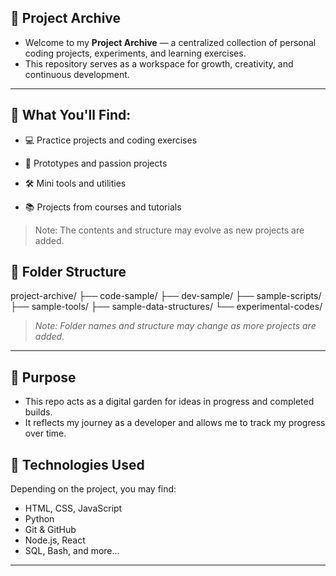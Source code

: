 ## 📁 Project Archive

- Welcome to my **Project Archive** — a centralized collection of personal coding projects, experiments, and learning exercises.
- This repository serves as a workspace for growth, creativity, and continuous development.

--- 

## 🧰 What You'll Find:

- 💻 Practice projects and coding exercises

- 🚀 Prototypes and passion projects

- 🛠️ Mini tools and utilities

- 📚 Projects from courses and tutorials

> Note: The contents and structure may evolve as new projects are added.

## 📂 Folder Structure

project-archive/
├── code-sample/
├── dev-sample/
├── sample-scripts/
├── sample-tools/
├── sample-data-structures/
└── experimental-codes/

> *Note: Folder names and structure may change as more projects are added.*

---

## 📌 Purpose

- This repo acts as a digital garden for ideas in progress and completed builds.
- It reflects my journey as a developer and allows me to track my progress over time.

## 🔧 Technologies Used

Depending on the project, you may find:
- HTML, CSS, JavaScript
- Python
- Git & GitHub
- Node.js, React
- SQL, Bash, and more...

---
